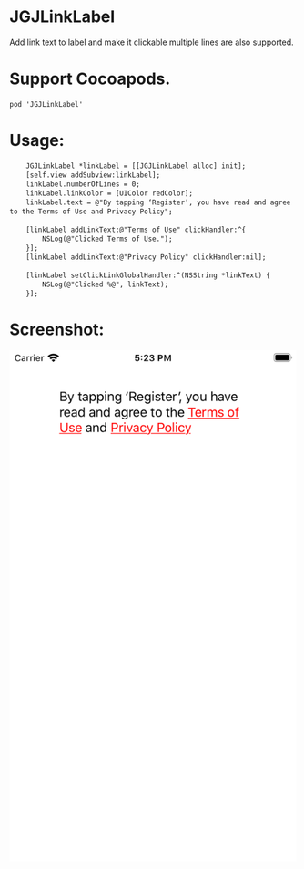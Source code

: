 # JGJLinkLabel
Add link text to label and make it clickable
multiple lines are also supported.

# Support Cocoapods.
```
pod 'JGJLinkLabel'
```
# Usage:
```
    JGJLinkLabel *linkLabel = [[JGJLinkLabel alloc] init];
    [self.view addSubview:linkLabel];
    linkLabel.numberOfLines = 0;
    linkLabel.linkColor = [UIColor redColor];
    linkLabel.text = @"By tapping ‘Register’, you have read and agree to the Terms of Use and Privacy Policy";
    
    [linkLabel addLinkText:@"Terms of Use" clickHandler:^{
        NSLog(@"Clicked Terms of Use.");
    }];
    [linkLabel addLinkText:@"Privacy Policy" clickHandler:nil];
    
    [linkLabel setClickLinkGlobalHandler:^(NSString *linkText) {
        NSLog(@"Clicked %@", linkText);
    }];
```
# Screenshot:

![alt text](https://github.com/tounaobun/JGJLinkLabel/blob/master/screenshot.png)
